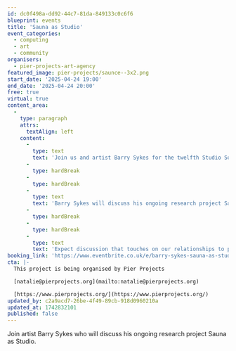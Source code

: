 ```yaml
---
id: dc0f498a-dd92-44c7-81da-849133c0c6f6
blueprint: events
title: 'Sauna as Studio'
event_categories:
  - computing
  - art
  - community
organisers:
  - pier-projects-art-agency
featured_image: pier-projects/saunce--3x2.png
start_date: '2025-04-24 19:00'
end_date: '2025-04-24 20:00'
free: true
virtual: true
content_area:
  -
    type: paragraph
    attrs:
      textAlign: left
    content:
      -
        type: text
        text: 'Join us and artist Barry Sykes for the twelfth Studio Social event where artists share their recent work.'
      -
        type: hardBreak
      -
        type: hardBreak
      -
        type: text
        text: 'Barry Sykes will discuss his ongoing research project Sauna as Studio. After a number of residencies in Scandinavia, he became interested in the traditional sauna ritual as a space to explore his interests in awkward interaction, authenticity and play through events and workshops and, more recently, as an artist studio.'
      -
        type: hardBreak
      -
        type: hardBreak
      -
        type: text
        text: 'Expect discussion that touches on our relationships to pleasure and participation; how we interact and understand ourselves; and experiments with stillness, laughter and relaxation.'
booking_link: 'https://www.eventbrite.co.uk/e/barry-sykes-sauna-as-studio-tickets-1252995185329?aff=oddtdtcreator'
cta: |-
  This project is being organised by Pier Projects 

  [natalie@pierprojects.org](mailto:natalie@pierprojects.org)

  [https://www.pierprojects.org/](https://www.pierprojects.org/)
updated_by: c2a9acd7-26be-4f49-89cb-918d0960210a
updated_at: 1742832101
published: false
---
```

Join artist Barry Sykes who will discuss his ongoing research project Sauna as Studio.